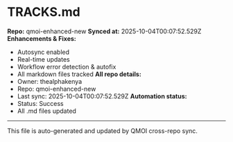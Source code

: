 # TRACKS.md

**Repo:** qmoi-enhanced-new
**Synced at:** 2025-10-04T00:07:52.529Z
**Enhancements & Fixes:**
- Autosync enabled
- Real-time updates
- Workflow error detection & autofix
- All markdown files tracked
**All repo details:**
- Owner: thealphakenya
- Repo: qmoi-enhanced-new
- Last sync: 2025-10-04T00:07:52.529Z
**Automation status:**
- Status: Success
- All .md files updated
---
This file is auto-generated and updated by QMOI cross-repo sync.
